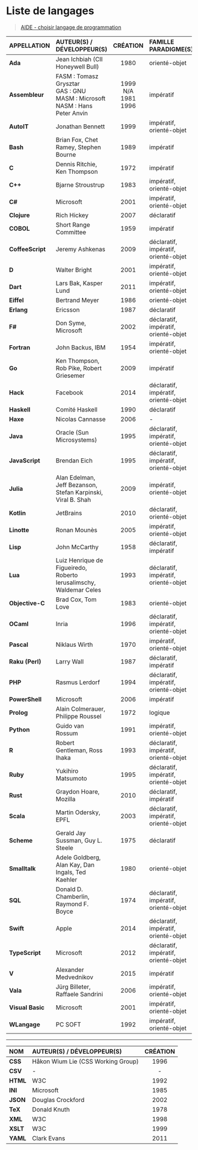 # Liste de langages

> [AIDE - choisir langage de programmation](https://www.youtube.com/watch?v=h8I7vhChquw)

|APPELLATION|AUTEUR(S) / DÉVELOPPEUR(S)|CRÉATION|FAMILLE PARADIGME(S)|
|:--|:--|:--:|:--|
|**Ada**|Jean Ichbiah (CII Honeywell Bull)|1980|orienté-objet|
|**Assembleur**|FASM : Tomasz Grysztar<br>GAS : GNU<br>MASM : Microsoft<br>NASM : Hans Peter Anvin|1999<br>N/A<br>1981<br>1996|impératif|
|**AutoIT**|Jonathan Bennett|1999|impératif, orienté-objet|
|**Bash**|Brian Fox, Chet Ramey, Stephen Bourne|1989|impératif|
|**C**|Dennis Ritchie, Ken Thompson|1972|impératif|
|**C++**|Bjarne Stroustrup|1983|impératif, orienté-objet|
|**C#**|Microsoft|2001|impératif, orienté-objet|
|**Clojure**|Rich Hickey|2007|déclaratif|
|**COBOL**|Short Range Committee|1959|impératif|
|**CoffeeScript**|Jeremy Ashkenas|2009|déclaratif, impératif, orienté-objet|
|**D**|Walter Bright|2001|impératif, orienté-objet|
|**Dart**|Lars Bak, Kasper Lund|2011|impératif, orienté-objet|
|**Eiffel**|Bertrand Meyer|1986|orienté-objet|
|**Erlang**|Ericsson|1987|déclaratif|
|**F#**|Don Syme, Microsoft|2002|déclaratif, impératif, orienté-objet|
|**Fortran**|John Backus, IBM|1954|impératif, orienté-objet|
|**Go**|Ken Thompson, Rob Pike, Robert Griesemer|2009|impératif|
|**Hack**|Facebook|2014|déclaratif, impératif, orienté-objet|
|**Haskell**|Comité Haskell|1990|déclaratif|
|**Haxe**|Nicolas Cannasse|2006|-|
|**Java**|Oracle (Sun Microsystems)|1995|déclaratif, impératif, orienté-objet|
|**JavaScript**|Brendan Eich|1995|déclaratif, impératif, orienté-objet|
|**Julia**|Alan Edelman, Jeff Bezanson, Stefan Karpinski, Viral B. Shah|2009|impératif, orienté-objet|
|**Kotlin**|JetBrains|2010|déclaratif, orienté-objet|
|**Linotte**|Ronan Mounès|2005|impératif, orienté-objet|
|**Lisp**|John McCarthy|1958|déclaratif, impératif|
|**Lua**|Luiz Henrique de Figueiredo, Roberto Ierusalimschy, Waldemar Celes|1993|déclaratif, impératif, orienté-objet|
|**Objective-C**|Brad Cox, Tom Love|1983|orienté-objet|
|**OCaml**|Inria|1996|déclaratif, impératif, orienté-objet|
|**Pascal**|Niklaus Wirth|1970|impératif, orienté-objet|
|**Raku (Perl)**|Larry Wall|1987|déclaratif, impératif|
|**PHP**|Rasmus Lerdorf|1994|déclaratif, impératif, orienté-objet|
|**PowerShell**|Microsoft|2006|impératif|
|**Prolog**|Alain Colmerauer, Philippe Roussel|1972|logique|
|**Python**|Guido van Rossum|1991|impératif, orienté-objet|
|**R**|Robert Gentleman, Ross Ihaka|1993|déclaratif, impératif, orienté-objet|
|**Ruby**|Yukihiro Matsumoto|1995|déclaratif, impératif, orienté-objet|
|**Rust**|Graydon Hoare, Mozilla|2010|déclaratif, impératif|
|**Scala**|Martin Odersky, EPFL|2003|déclaratif, impératif, orienté-objet|
|**Scheme**|Gerald Jay Sussman, Guy L. Steele|1975|déclaratif|
|**Smalltalk**|Adele Goldberg, Alan Kay, Dan Ingals, Ted Kaehler|1980|orienté-objet|
|**SQL**|Donald D. Chamberlin, Raymond F. Boyce|1974|déclaratif, impératif, orienté-objet|
|**Swift**|Apple|2014|déclaratif, impératif, orienté-objet|
|**TypeScript**|Microsoft|2012|déclaratif, impératif, orienté-objet|
|**V**|Alexander Medvednikov|2015|impératif|
|**Vala**|Jürg Billeter, Raffaele Sandrini|2006|impératif, orienté-objet|
|**Visual Basic**|Microsoft|2001|impératif, orienté-objet|
|**WLangage**|PC SOFT|1992|impératif, orienté-objet|

---

|NOM|AUTEUR(S) / DÉVELOPPEUR(S)|CRÉATION|
|:--|:--|:--:|
|**CSS**|Håkon Wium Lie (CSS Working Group)|1996|
|**CSV**|-|-|
|**HTML**|W3C|1992|
|**INI**|Microsoft|1985|
|**JSON**|Douglas Crockford|2002|
|**TeX**|Donald Knuth|1978|
|**XML**|W3C|1998|
|**XSLT**|W3C|1999|
|**YAML**|Clark Evans|2011|
